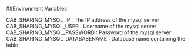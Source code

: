 ##Environment Variables 

CAB_SHARING_MYSQL_IP  : The IP address of the mysql server 
CAB_SHARING_MYSQL_USER : Username of the mysql server  
CAB_SHARING_MYSQL_PASSWORD : Password of the mysql server 
CAB_SHARING_MYSQL_DATABASENAME : Database name containing the table 
